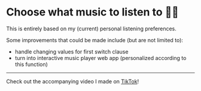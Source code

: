 # Choose what music to listen to :musical_note::thinking:

This is entirely based on my (current) personal listening preferences.

Some improvements that could be made include (but are not limited to):

- handle changing values for first switch clause
- turn into interactive music player web app (personalized according to this function)

---

Check out the accompanying video I made on [TikTok](https://www.tiktok.com/@larissa_dev/video/7098878998691859717)!
